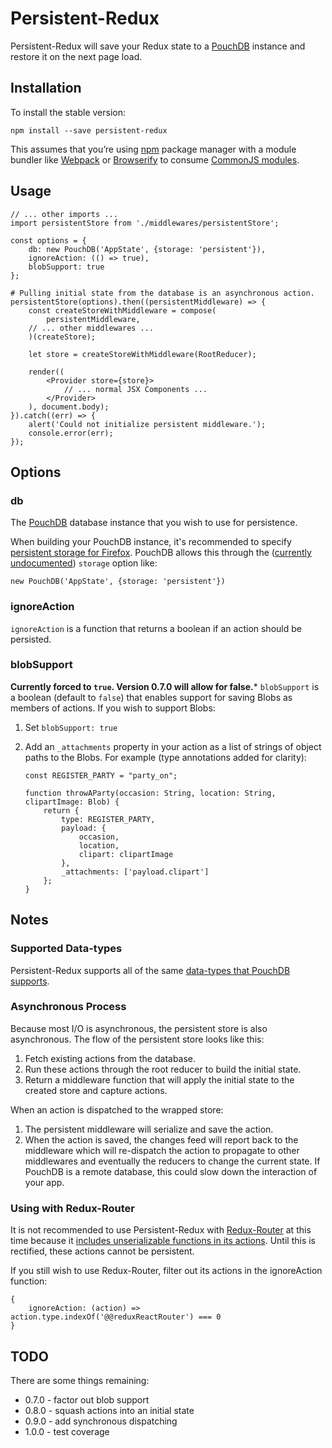 # Persistent-Redux

Persistent-Redux will save your Redux state to a [PouchDB](http://pouchdb.com/) instance and restore it on the next page load.

## Installation

To install the stable version:

```
npm install --save persistent-redux
```

This assumes that you’re using [npm](https://www.npmjs.com/) package manager with a module bundler like [Webpack](http://webpack.github.io) or [Browserify](http://browserify.org/) to consume [CommonJS modules](http://webpack.github.io/docs/commonjs.html).

## Usage

```
// ... other imports ...
import persistentStore from './middlewares/persistentStore';

const options = {
	db: new PouchDB('AppState', {storage: 'persistent'}),
	ignoreAction: (() => true),
	blobSupport: true
};

# Pulling initial state from the database is an asynchronous action.
persistentStore(options).then((persistentMiddleware) => {
	const createStoreWithMiddleware = compose(
		persistentMiddleware,
    // ... other middlewares ...
	)(createStore);

	let store = createStoreWithMiddleware(RootReducer);

	render((
		<Provider store={store}>
			// ... normal JSX Components ...
		</Provider>
	), document.body);
}).catch((err) => {
	alert('Could not initialize persistent middleware.');
	console.error(err);
});
```

## Options

### db
The [PouchDB](http://pouchdb.com/) database instance that you wish to use for persistence.

When building your PouchDB instance, it's recommended to specify [persistent storage for Firefox](https://developer.mozilla.org/en-US/docs/Web/API/IndexedDB_API/Browser_storage_limits_and_eviction_criteria).  PouchDB allows this through the ([currently undocumented](https://github.com/pouchdb/pouchdb/issues/4315)) `storage` option like:

```
new PouchDB('AppState', {storage: 'persistent'})
```

### ignoreAction

`ignoreAction` is a function that returns a boolean if an action should be persisted.

### blobSupport

**Currently forced to `true`.  Version 0.7.0 will allow for false.***
`blobSupport` is a boolean (default to `false`) that enables support for saving Blobs as members of actions.  If you wish to support Blobs:

1. Set `blobSupport: true`
2. Add an `_attachments` property in your action as a list of strings of object paths to the Blobs.  For example (type annotations added for clarity):

	```
	const REGISTER_PARTY = "party_on";

	function throwAParty(occasion: String, location: String, clipartImage: Blob) {
		return {
			type: REGISTER_PARTY,
			payload: {
				occasion,
				location,
				clipart: clipartImage
			},
			_attachments: ['payload.clipart']
		};
	}
	```

## Notes

### Supported Data-types

Persistent-Redux supports all of the same [data-types that PouchDB supports](http://pouchdb.com/faq.html#data_types).

### Asynchronous Process

Because most I/O is asynchronous, the persistent store is also asynchronous. The flow of the persistent store looks like this:

1. Fetch existing actions from the database.
2. Run these actions through the root reducer to build the initial state.
3. Return a middleware function that will apply the initial state to the created store and capture actions.

When an action is dispatched to the wrapped store:

1. The persistent middleware will serialize and save the action.
2. When the action is saved, the changes feed will report back to the middleware which will re-dispatch the action to propagate to other middlewares and eventually the reducers to change the current state.  If PouchDB is a remote database, this could slow down the interaction of your app.

### Using with Redux-Router

It is not recommended to use Persistent-Redux with [Redux-Router](https://github.com/rackt/redux-router) at this time because it [includes unserializable functions in its actions](https://github.com/rackt/redux-router/issues/105).  Until this is rectified, these actions cannot be persistent.

If you still wish to use Redux-Router, filter out its actions in the ignoreAction function:

```
{
	ignoreAction: (action) => action.type.indexOf('@@reduxReactRouter') === 0
}
```

## TODO

There are some things remaining:

- 0.7.0 - factor out blob support
- 0.8.0 - squash actions into an initial state
- 0.9.0 - add synchronous dispatching
- 1.0.0 - test coverage
